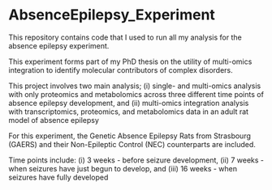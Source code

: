 # AbsenceEpilepsy_Experiment
This repository contains code that I used to run all my analysis for the absence epilepsy experiment.

This experiment forms part of my PhD thesis on the utility of multi-omics integration to identify molecular contributors of complex disorders. 

This project involves two main analysis; 
  (i) single- and multi-omics analysis with only proteomics and metabolomics across three different time points of absence epilepsy development, and
  (ii) multi-omics integration analysis with transcriptomics, proteomics, and metabolomics data in an adult rat model of absence epilepsy

For this experiment, the Genetic Absence Epilepsy Rats from Strasbourg (GAERS) and their Non-Epileptic Control (NEC) counterparts are included.

Time points include:
  (i) 3 weeks - before seizure development,
  (ii) 7 weeks - when seizures have just begun to develop, and
  (iii) 16 weeks - when seizures have fully developed
